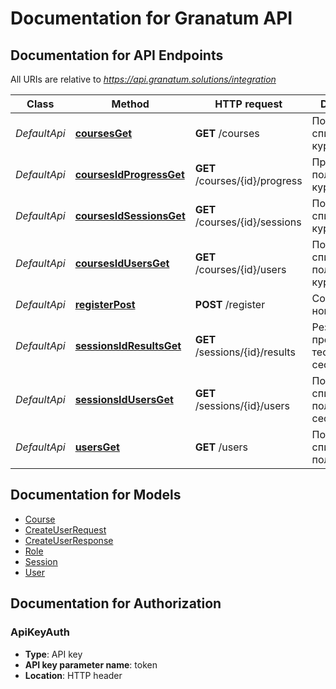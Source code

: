 # Documentation for Granatum API

<a name="documentation-for-api-endpoints"></a>
## Documentation for API Endpoints

All URIs are relative to *https://api.granatum.solutions/integration*

Class | Method | HTTP request | Description
------------ | ------------- | ------------- | -------------
*DefaultApi* | [**coursesGet**](Apis/DefaultApi.md#coursesget) | **GET** /courses | Получить список всех курсов
*DefaultApi* | [**coursesIdProgressGet**](Apis/DefaultApi.md#coursesidprogressget) | **GET** /courses/{id}/progress | Прогресс пользователей курса
*DefaultApi* | [**coursesIdSessionsGet**](Apis/DefaultApi.md#coursesidsessionsget) | **GET** /courses/{id}/sessions | Получить список сессий курса
*DefaultApi* | [**coursesIdUsersGet**](Apis/DefaultApi.md#coursesidusersget) | **GET** /courses/{id}/users | Получить список пользователей курса
*DefaultApi* | [**registerPost**](Apis/DefaultApi.md#registerpost) | **POST** /register | Создать новый аккаунт
*DefaultApi* | [**sessionsIdResultsGet**](Apis/DefaultApi.md#sessionsidresultsget) | **GET** /sessions/{id}/results | Результаты прохождения тестов в сессии
*DefaultApi* | [**sessionsIdUsersGet**](Apis/DefaultApi.md#sessionsidusersget) | **GET** /sessions/{id}/users | Получить список пользователей сессии
*DefaultApi* | [**usersGet**](Apis/DefaultApi.md#usersget) | **GET** /users | Получить список всех пользователей


<a name="documentation-for-models"></a>
## Documentation for Models

 - [Course](./\Models/Course.md)
 - [CreateUserRequest](./\Models/CreateUserRequest.md)
 - [CreateUserResponse](./\Models/CreateUserResponse.md)
 - [Role](./\Models/Role.md)
 - [Session](./\Models/Session.md)
 - [User](./\Models/User.md)


<a name="documentation-for-authorization"></a>
## Documentation for Authorization

<a name="ApiKeyAuth"></a>
### ApiKeyAuth

- **Type**: API key
- **API key parameter name**: token
- **Location**: HTTP header

